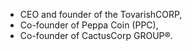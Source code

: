 - CEO and founder of the TovarishCORP, 
- Co-founder of Peppa Coin (PPC),
- Co-founder of CactusCorp GROUP®.
